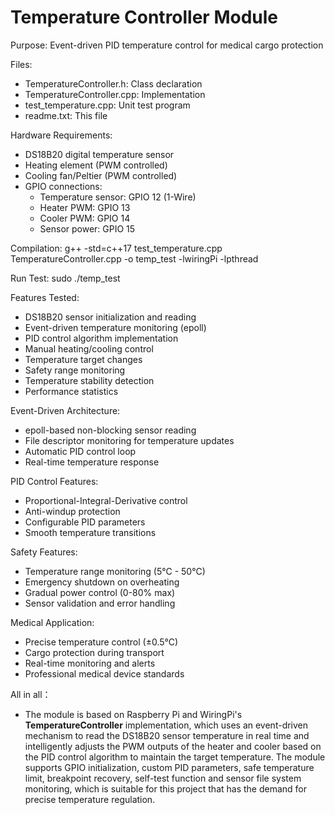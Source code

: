 Temperature Controller Module
=============================

Purpose: Event-driven PID temperature control for medical cargo protection

Files:
- TemperatureController.h: Class declaration
- TemperatureController.cpp: Implementation
- test_temperature.cpp: Unit test program
- readme.txt: This file

Hardware Requirements:
- DS18B20 digital temperature sensor
- Heating element (PWM controlled)
- Cooling fan/Peltier (PWM controlled)
- GPIO connections:
  * Temperature sensor: GPIO 12 (1-Wire)
  * Heater PWM: GPIO 13
  * Cooler PWM: GPIO 14
  * Sensor power: GPIO 15

Compilation:
g++ -std=c++17 test_temperature.cpp TemperatureController.cpp -o temp_test -lwiringPi -lpthread

Run Test:
sudo ./temp_test

Features Tested:
- DS18B20 sensor initialization and reading
- Event-driven temperature monitoring (epoll)
- PID control algorithm implementation
- Manual heating/cooling control
- Temperature target changes
- Safety range monitoring
- Temperature stability detection
- Performance statistics

Event-Driven Architecture:
- epoll-based non-blocking sensor reading
- File descriptor monitoring for temperature updates
- Automatic PID control loop
- Real-time temperature response

PID Control Features:
- Proportional-Integral-Derivative control
- Anti-windup protection
- Configurable PID parameters
- Smooth temperature transitions

Safety Features:
- Temperature range monitoring (5°C - 50°C)
- Emergency shutdown on overheating
- Gradual power control (0-80% max)
- Sensor validation and error handling

Medical Application:
- Precise temperature control (±0.5°C)
- Cargo protection during transport
- Real-time monitoring and alerts
- Professional medical device standards

All in all：
- The module is based on Raspberry Pi and WiringPi's **TemperatureController** implementation, which uses an event-driven mechanism to read the DS18B20 sensor temperature in real time and intelligently adjusts the PWM outputs of the heater and cooler based on the PID control algorithm to maintain the target temperature. The module supports GPIO initialization, custom PID parameters, safe temperature limit, breakpoint recovery, self-test function and sensor file system monitoring, which is suitable for this project that has the demand for precise temperature regulation.
